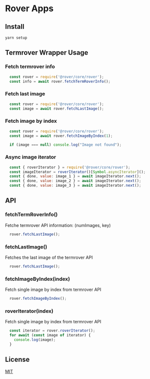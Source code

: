 # Rover Apps

## Install

```
yarn setup
```

## Termrover Wrapper Usage

### Fetch termrover info 

```js
  const rover = require('@rover/core/rover');
  const info = await rover.fetchTermRoverInfo();
```

### Fetch last image

```js
  const rover = require('@rover/core/rover');
  const image = await rover.fetchLastImage();
```

### Fetch image by index 

```js
  const rover = require('@rover/core/rover');
  const image = await rover.fetchImageByIndex(1);

  if (image === null) console.log("Image not found");
```

### Async image iterator 

```js
  const { roverIterator } = require('@rover/core/rover');
  const imageIterator = roverIterator()[Symbol.asyncIterator]();
  const { done, value: image_1 } = await imageIterator.next();
  const { done, value: image_2 } = await imageIterator.next();
  const { done, value: image_3 } = await imageIterator.next();
```

## API

### fetchTermRoverInfo()
Fetche termrover API information: (numImages, key)
```js
  rover.fetchLastImage();
```

### fetchLastImage()
Fetches the last image of the termrover API
```js
  rover.fetchLastImage();
```

### fetchImageByIndex(index)
Fetch single image by index from termrover API
```js
  rover.fetchImageByIndex();
```

### roverIterator(index)
Fetch single image by index from termrover API
```js
  const iterator = rover.roverIterator();
  for await (const image of iterator) {
    console.log(image);
  }
```

## License

[MIT](LICENSE)